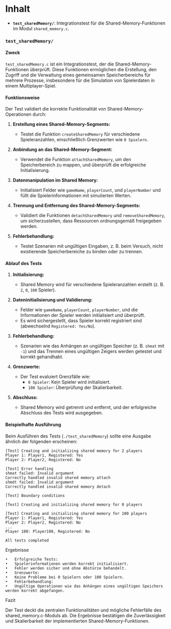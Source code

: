 # Inhalt

- **`test_sharedMemory/`**: Integrationstest für die Shared-Memory-Funktionen im Modul `shared_memory.c`.

### `test_sharedMemory/`

#### Zweck

`test_sharedMemory.c` ist ein Integrationstest, der die Shared-Memory-Funktionen überprüft. Diese Funktionen ermöglichen die Erstellung, den Zugriff und die Verwaltung eines gemeinsamen Speicherbereichs für mehrere Prozesse, insbesondere für die Simulation von Spielerdaten in einem Multiplayer-Spiel.

#### Funktionsweise

Der Test validiert die korrekte Funktionalität von Shared-Memory-Operationen durch:

1. **Erstellung eines Shared-Memory-Segments:**
   - Testet die Funktion `createSharedMemory` für verschiedene Spieleranzahlen, einschließlich Grenzwerten wie `0 Spielern`.

2. **Anbindung an das Shared-Memory-Segment:**
   - Verwendet die Funktion `attachSharedMemory`, um den Speicherbereich zu mappen, und überprüft die erfolgreiche Initialisierung.

3. **Datenmanipulation im Shared Memory:**
   - Initialisiert Felder wie `gameName`, `playerCount`, und `playerNumber` und füllt die Spielerinformationen mit simulierten Werten.

4. **Trennung und Entfernung des Shared-Memory-Segments:**
   - Validiert die Funktionen `detachSharedMemory` und `removeSharedMemory`, um sicherzustellen, dass Ressourcen ordnungsgemäß freigegeben werden.

5. **Fehlerbehandlung:**
   - Testet Szenarien mit ungültigen Eingaben, z. B. beim Versuch, nicht existierende Speicherbereiche zu binden oder zu trennen.

#### Ablauf des Tests

1. **Initialisierung:**
   - Shared Memory wird für verschiedene Spieleranzahlen erstellt (z. B. `2`, `0`, `100` Spieler).

2. **Dateninitialisierung und Validierung:**
   - Felder wie `gameName`, `playerCount`, `playerNumber`, und die Informationen der Spieler werden initialisiert und überprüft.
   - Es wird sichergestellt, dass Spieler korrekt registriert sind (abwechselnd `Registered: Yes/No`).

3. **Fehlerbehandlung:**
   - Szenarien wie das Anhängen an ungültigen Speicher (z. B. `shmat` mit `-1`) und das Trennen eines ungültigen Zeigers werden getestet und korrekt gehandhabt.

4. **Grenzwerte:**
   - Der Test evaluiert Grenzfälle wie:
     - `0 Spieler`: Kein Spieler wird initialisiert.
     - `100 Spieler`: Überprüfung der Skalierbarkeit.

5. **Abschluss:**
   - Shared Memory wird getrennt und entfernt, und der erfolgreiche Abschluss des Tests wird ausgegeben.

#### Beispielhafte Ausführung

Beim Ausführen des Tests (`./test_sharedMemory`) sollte eine Ausgabe ähnlich der folgenden erscheinen:

```text
[Test] Creating and initializing shared memory for 2 players
Player 1: Player1, Registered: Yes
Player 2: Player2, Registered: No

[Test] Error handling
shmat failed: Invalid argument
Correctly handled invalid shared memory attach
shmdt failed: Invalid argument
Correctly handled invalid shared memory detach

[Test] Boundary conditions

[Test] Creating and initializing shared memory for 0 players

[Test] Creating and initializing shared memory for 100 players
Player 1: Player1, Registered: Yes
Player 2: Player2, Registered: No
...
Player 100: Player100, Registered: No

All tests completed
```

Ergebnisse

	•	Erfolgreiche Tests:
	•	Spielerinformationen werden korrekt initialisiert.
	•	Fehler werden sicher und ohne Abstürze behandelt.
	•	Grenzwerte:
	•	Keine Probleme bei 0 Spielern oder 100 Spielern.
	•	Fehlerbehandlung:
	•	Ungültige Operationen wie das Anhängen eines ungültigen Speichers werden korrekt abgefangen.

Fazit

Der Test deckt die zentralen Funktionalitäten und mögliche Fehlerfälle des shared_memory.c-Moduls ab. Die Ergebnisse bestätigen die Zuverlässigkeit und Skalierbarkeit der implementierten Shared-Memory-Funktionen.

